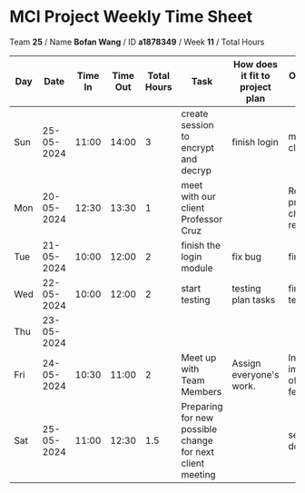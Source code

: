 # MCI Project Weekly Time Sheet

Team **25** / Name **Bofan Wang** / ID **a1878349** / Week **11** / Total Hours 

| Day | Date       | Time In | Time Out | Total Hours | Task | How does it fit to project plan | Outcome/Next action |
| --- | ---------- | ------- | -------- | ----------- | ---- | ------------------------------- | ------------------- |
| Sun | 25-05-2024 | 11:00  |  14:00  |   3      | create session to encrypt and decryp  | finish login |meet up with client |
| Mon | 20-05-2024 | 12:30   | 13:30    | 1       | meet with our client Professor Cruz|  | Record all proposed changes to requirements |
| Tue | 21-05-2024 |  10:00       |   12:00      |     2        | finish the login module   | fix bug |  finish login  |
| Wed | 22-05-2024 | 10:00   | 12:00    | 2           | start testing |   testing plan tasks | finish my testing part  |
| Thu | 23-05-2024 |   |     |           | | | |
| Fri | 24-05-2024 | 10:30   | 11:00    | 2         | Meet up with Team Members | Assign everyone's work. | Investigate the implementation of new features
| Sat | 25-05-2024 | 11:00  |  12:30  |   1.5      | Preparing for new possible change for next client meeting | |search how to do visual chart |

